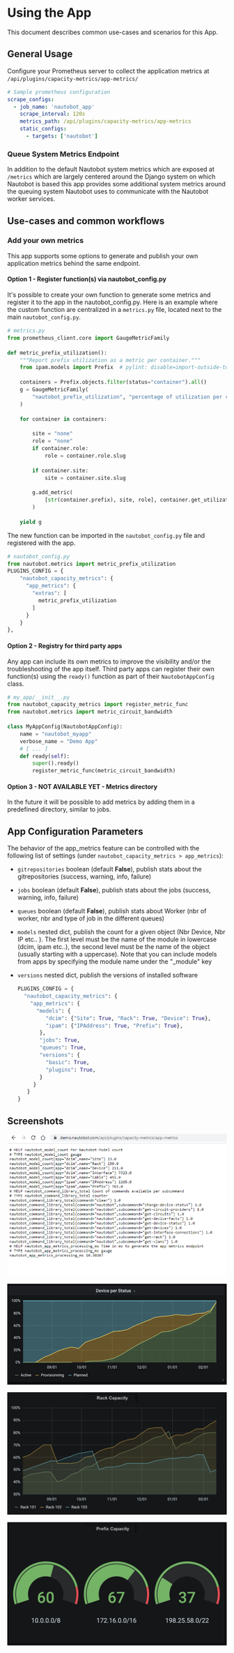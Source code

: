 # Using the App

This document describes common use-cases and scenarios for this App.

## General Usage

Configure your Prometheus server to collect the application metrics at `/api/plugins/capacity-metrics/app-metrics/`

```yaml
# Sample prometheus configuration
scrape_configs:
  - job_name: 'nautobot_app'
    scrape_interval: 120s
    metrics_path: /api/plugins/capacity-metrics/app-metrics
    static_configs:
      - targets: ['nautobot']
```

### Queue System Metrics Endpoint

In addition to the default Nautobot system metrics which are exposed at `/metrics` which are largely centered around the Django system on which Nautobot is based this app provides some additional system metrics around the queuing system Nautobot uses to communicate with the Nautobot worker services.

## Use-cases and common workflows

### Add your own metrics

This app supports some options to generate and publish your own application metrics behind the same endpoint.

#### Option 1 - Register function(s) via nautobot_config.py

It's possible to create your own function to generate some metrics and register it to the app in the nautobot_config.py.
Here is an example where the custom function are centralized in a `metrics.py` file, located next to the main `nautobot_config.py`.

```python
# metrics.py
from prometheus_client.core import GaugeMetricFamily

def metric_prefix_utilization():
    """Report prefix utilization as a metric per container."""
    from ipam.models import Prefix  # pylint: disable=import-outside-toplevel

    containers = Prefix.objects.filter(status="container").all()
    g = GaugeMetricFamily(
        "nautobot_prefix_utilization", "percentage of utilization per container prefix", labels=["prefix", "role", "site"]
    )

    for container in containers:

        site = "none"
        role = "none"
        if container.role:
            role = container.role.slug

        if container.site:
            site = container.site.slug

        g.add_metric(
            [str(container.prefix), site, role], container.get_utilization(),
        )

    yield g
```

The new function can be imported in the `nautobot_config.py` file and registered with the app.

```python
# nautobot_config.py
from nautobot.metrics import metric_prefix_utilization
PLUGINS_CONFIG = {
    "nautobot_capacity_metrics": {
      "app_metrics": {
        "extras": [
          metric_prefix_utilization
        ]
      }
    }
},
```

#### Option 2 - Registry for third party apps

Any app can include its own metrics to improve the visibility and/or the troubleshooting of the app itself.
Third party apps can register their own function(s) using the `ready()` function as part of their `NautobotAppConfig` class.

```python
# my_app/__init__.py
from nautobot_capacity_metrics import register_metric_func
from nautobot.metrics import metric_circuit_bandwidth

class MyAppConfig(NautobotAppConfig):
    name = "nautobot_myapp"
    verbose_name = "Demo App"
    # [ ... ]
    def ready(self):
        super().ready()
        register_metric_func(metric_circuit_bandwidth)
```

#### Option 3 - NOT AVAILABLE YET - Metrics directory

In the future it will be possible to add metrics by adding them in a predefined directory, similar to jobs.

## App Configuration Parameters

The behavior of the app_metrics feature can be controlled with the following list of settings (under `nautobot_capacity_metrics > app_metrics`):
- `gitrepositories` boolean (default **False**), publish stats about the gitrepositories (success, warning, info, failure)
- `jobs` boolean (default **False**), publish stats about the jobs (success, warning, info, failure)
- `queues` boolean (default **False**), publish stats about Worker (nbr of worker, nbr and type of job in the different queues)
- `models` nested dict, publish the count for a given object (Nbr Device, Nbr IP etc.. ). The first level must be the name of the module in lowercase (dcim, ipam etc..), the second level must be the name of the object (usually starting with a uppercase). Note that you can include models from apps by specifying the module name under the "_module" key
- `versions` nested dict, publish the versions of installed software

    ```python
    PLUGINS_CONFIG = {
      "nautobot_capacity_metrics": {
        "app_metrics": {
          "models": {
             "dcim": {"Site": True, "Rack": True, "Device": True},
             "ipam": {"IPAddress": True, "Prefix": True},
           },
           "jobs": True,
           "queues": True,
           "versions": {
             "basic": True,
             "plugins": True,
           }
         }
       }
    }
    ```

## Screenshots

![Metrics](https://raw.githubusercontent.com/nautobot/nautobot-app-capacity-metrics/develop/docs/images/capacity-metrics-screenshot-01.png "Metrics")

![Device Per Status](https://raw.githubusercontent.com/nautobot/nautobot-app-capacity-metrics/develop/docs/images/capacity-metrics-screenshot-02.png "Device Per Status")

![Rack Capacity](https://raw.githubusercontent.com/nautobot/nautobot-app-capacity-metrics/develop/docs/images/capacity-metrics-screenshot-03.png "Rack Capacity")

![Prefix Capacity](https://raw.githubusercontent.com/nautobot/nautobot-app-capacity-metrics/develop/docs/images/capacity-metrics-screenshot-04.png "Prefix Capacity")
